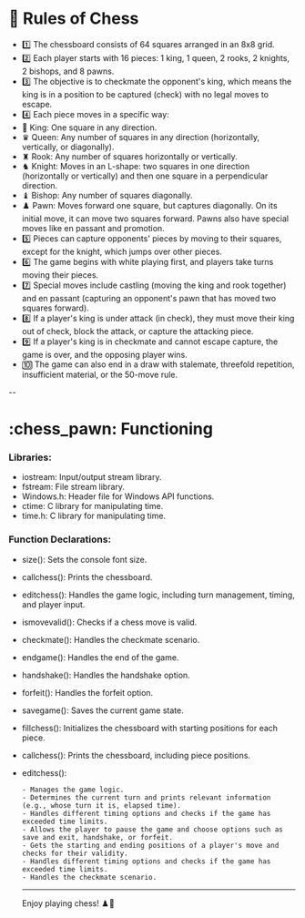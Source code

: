 <h1>👑 Rules of Chess </h1>


- 1️⃣ The chessboard consists of 64 squares arranged in an 8x8 grid.
- 2️⃣ Each player starts with 16 pieces: 1 king, 1 queen, 2 rooks, 2 knights, 2 bishops, and 8 pawns.
- 3️⃣ The objective is to checkmate the opponent's king, which means the king is in a position to be captured (check) with no legal moves to escape.
- 4️⃣ Each piece moves in a specific way:
- 👑 King: One square in any direction.
- ♛ Queen: Any number of squares in any direction (horizontally, vertically, or diagonally).
- ♜ Rook: Any number of squares horizontally or vertically.
- ♞ Knight: Moves in an L-shape: two squares in one direction (horizontally or vertically) and then one square in a perpendicular direction.
- ♝ Bishop: Any number of squares diagonally.
- ♟️ Pawn: Moves forward one square, but captures diagonally. On its initial move, it can move two squares forward. Pawns also have special moves like en passant and promotion.
- 5️⃣ Pieces can capture opponents' pieces by moving to their squares, except for the knight, which jumps over other pieces.
- 6️⃣ The game begins with white playing first, and players take turns moving their pieces.
- 7️⃣ Special moves include castling (moving the king and rook together) and en passant (capturing an opponent's pawn that has moved two squares forward).
- 8️⃣ If a player's king is under attack (in check), they must move their king out of check, block the attack, or capture the attacking piece.
- 9️⃣ If a player's king is in checkmate and cannot escape capture, the game is over, and the opposing player wins.
- 🔟 The game can also end in a draw with stalemate, threefold repetition, insufficient material, or the 50-move rule.


--
<h1>:chess_pawn: Functioning</h1>
<h3> Libraries:</h3>

- iostream: Input/output stream library.
- fstream: File stream library.
- Windows.h: Header file for Windows API functions.
- ctime: C library for manipulating time.
- time.h: C library for manipulating time.

<h3>Function Declarations:</h3>

- size(): Sets the console font size.
- callchess(): Prints the chessboard.
- editchess(): Handles the game logic, including turn management, timing, and player input.
- ismovevalid(): Checks if a chess move is valid.
- checkmate(): Handles the checkmate scenario.
- endgame(): Handles the end of the game.
- handshake(): Handles the handshake option.
- forfeit(): Handles the forfeit option.
- savegame(): Saves the current game state.
- fillchess(): Initializes the chessboard with starting positions for each piece.
- callchess(): Prints the chessboard, including piece positions.
- editchess():

      - Manages the game logic.
      - Determines the current turn and prints relevant information (e.g., whose turn it is, elapsed time).
      - Handles different timing options and checks if the game has exceeded time limits.
      - Allows the player to pause the game and choose options such as save and exit, handshake, or forfeit.
      - Gets the starting and ending positions of a player's move and checks for their validity.
      - Handles different timing options and checks if the game has exceeded time limits.
      - Handles the checkmate scenario.
   ---
   
  <centre> Enjoy playing chess! ♟️🌟</centre>
     
     

